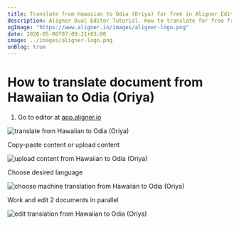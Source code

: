 ```yaml
---
title: Translate from Hawaiian to Odia (Oriya) for free in Aligner Editor
description: Aligner Dual Editor Tutorial. How to translate for free from Hawaiian to Odia (Oriya). Aligner is multilingual document management platform. 
ogImage: "https://www.aligner.io/images/aligner-logo.png"
date: 2020-05-06T07:09:21+03:00
image: ../images/aligner-logo.png
onBlog: true
---
```


# How to translate document from Hawaiian to Odia (Oriya)

1. Go to editor at [app.aligner.io](https://app.aligner.io "Aligner App web page")

![translate from Hawaiian to Odia (Oriya)](../aligner-blank-editor.png "translate from Hawaiian to Odia (Oriya)")

Copy-paste content or upload content

![upload content from Hawaiian to Odia (Oriya)](../aligner-uploaded-document.png "upload content from Hawaiian to Odia (Oriya)")

Choose desired language

![choose machine translation from Hawaiian to Odia (Oriya)](../aligner-language-dropdown.png "choose machine translation from Hawaiian to Odia (Oriya)")

Work and edit 2 documents in parallel

![edit translation from Hawaiian to Odia (Oriya)](../aligner-double-sitded-editor.png "edit translation from Hawaiian to Odia (Oriya)")

